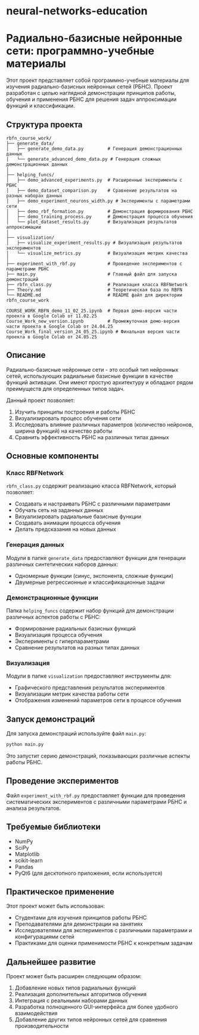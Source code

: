 # neural-networks-education
# Радиально-базисные нейронные сети: программно-учебные материалы

Этот проект представляет собой программно-учебные материалы для изучения радиально-базисных нейронных сетей (РБНС). Проект разработан с целью наглядной демонстрации принципов работы, обучения и применения РБНС для решения задач аппроксимации функций и классификации.

## Структура проекта

```
rbfn_course_work/
├── generate_data/
│   ├── generate_demo_data.py         # Генерация демонстрационных данных
│   └── generate_advanced_demo_data.py # Генерация сложных демонстрационных данных
│
├── helping_funcs/
│   ├── demo_advanced_experiments.py  # Расширенные эксперименты с РБНС
│   ├── demo_dataset_comparison.py    # Сравнение результатов на разных наборах данных
│   ├── demo_experiment_neurons_width.py # Эксперименты с параметрами сети
│   ├── demo_rbf_formation.py         # Демонстрация формирования РБНС
│   ├── demo_training_process.py      # Демонстрация процесса обучения
│   └── plot_dataset_results.py       # Визуализация результатов аппроксимации
│
├── visualization/
│   ├── visualize_experiment_results.py # Визуализация результатов экспериментов
│   └── visualize_metrics.py          # Визуализация метрик качества
│
├── experiment_with_rbf.py            # Проведение экспериментов с параметрами РБНС
├── main.py                           # Главный файл для запуска демонстраций
├── rbfn_class.py                     # Реализация класса RBFNetwork
├── Theory.md                         # Теоретическая база по RBFN
└── README.md                         # README файл для директории rbfn_course_work

COURSE_WORK_RBFN_demo_11_02_25.ipynb  # Первая демо-версия части проекта в Google Colab от 11.02.25
Course_Work_new_version.ipynb         # Промежуточная демо-версия части проекта в Google Colab от 24.04.25
Course_Work_final_version_24_05_25.ipynb # Финальная версия части проекта в Google Colab от 24.05.25

```

## Описание

Радиально-базисные нейронные сети - это особый тип нейронных сетей, использующих радиальные базисные функции в качестве функций активации. Они имеют простую архитектуру и обладают рядом преимуществ для определенных типов задач.

Данный проект позволяет:

1. Изучить принципы построения и работы РБНС
2. Визуализировать процесс обучения сети
3. Исследовать влияние различных параметров (количество нейронов, ширина функций) на качество работы
4. Сравнить эффективность РБНС на различных типах данных

## Основные компоненты

### Класс RBFNetwork

`rbfn_class.py` содержит реализацию класса RBFNetwork, который позволяет:
- Создавать и настраивать РБНС с различными параметрами
- Обучать сеть на заданных данных
- Визуализировать радиальные базисные функции
- Создавать анимации процесса обучения
- Делать предсказания на новых данных

### Генерация данных

Модули в папке `generate_data` предоставляют функции для генерации различных синтетических наборов данных:
- Одномерные функции (синус, экспонента, сложные функции)
- Двумерные регрессионные и классификационные задачи

### Демонстрационные функции

Папка `helping_funcs` содержит набор функций для демонстрации различных аспектов работы с РБНС:
- Формирование радиальных базисных функций
- Визуализация процесса обучения
- Эксперименты с гиперпараметрами
- Сравнение результатов на разных типах данных

### Визуализация

Модули в папке `visualization` предоставляют инструменты для:
- Графического представления результатов экспериментов
- Визуализации метрик качества работы сети
- Отображения изменений параметров сети в процессе обучения

## Запуск демонстраций

Для запуска демонстраций используйте файл `main.py`:

```bash
python main.py
```

Это запустит серию демонстраций, показывающих различные аспекты работы РБНС.

## Проведение экспериментов

Файл `experiment_with_rbf.py` предоставляет функции для проведения систематических экспериментов с различными параметрами РБНС и анализа результатов.

## Требуемые библиотеки

- NumPy
- SciPy
- Matplotlib
- scikit-learn
- Pandas
- PyQt6 (для десктопного приложения, если используется)

## Практическое применение

Этот проект может быть использован:
- Студентами для изучения принципов работы РБНС
- Преподавателями для демонстрации на занятиях
- Исследователями для экспериментов с различными параметрами и конфигурациями сетей
- Практиками для оценки применимости РБНС к конкретным задачам

## Дальнейшее развитие

Проект может быть расширен следующим образом:
1. Добавление новых типов радиальных функций
2. Реализация дополнительных алгоритмов обучения
3. Интеграция с реальными наборами данных
4. Разработка полноценного GUI-интерфейса для более удобного взаимодействия
5. Добавление других типов нейронных сетей для сравнения производительности
